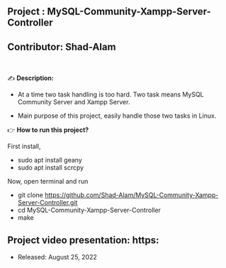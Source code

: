 ## Project    : MySQL-Community-Xampp-Server-Controller
## Contributor: Shad-Alam 

<br/>

:writing_hand: **Description:** <br/>

- At a time two task handling is too hard. Two task means MySQL Community Server and Xampp Server. 

- Main purpose of this project, easily handle those two tasks in Linux. <br/>

:point_right:     **How to run this project?**

First install, <br/>
- sudo apt install geany <br/>
- sudo apt install scrcpy <br/>

Now, open terminal and run <br/> 
  - git clone https://github.com/Shad-Alam/MySQL-Community-Xampp-Server-Controller.git <br/> 
  - cd MySQL-Community-Xampp-Server-Controller <br/> 
  - make <br/> 

## Project video presentation: https:

* Released: August 25, 2022
